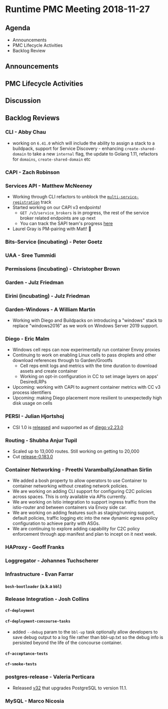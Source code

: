 # Runtime PMC Meeting 2018-11-27

## Agenda

* Announcements
* PMC Lifecycle Activities
* Backlog Review


## Announcements


## PMC Lifecycle Activities


## Discussion


## Backlog Reviews

### CLI - Abby Chau

- working on `6.41.0` which will include the ability to assign a stack to a buildpack, support for Service Discovery - enhancing `create-shared-domain` to take a new `internal` flag, the update to Golang 1.11, refactors for `domains`, `create-shared-domain` etc


### CAPI - Zach Robinson


### Services API - Matthew McNeeney

* Working through CLI refactors to unblock the [`multi-service-registration`](https://docs.google.com/document/d/1_OBnFCsL3ru43PEXocsCc3EuGaM0YLHjr0iAoXnakt4) track
* Started working on our CAPI v3 endpoints!
  * `GET /v3/service_brokers` is in progress, the rest of the service broker related endpoints are up next
  * You can track the SAPI team's progress [here](https://docs.google.com/spreadsheets/d/1h5FPUr6xOUxwTNLGdi3Htg5vKCMa-oPmZCzqb-FKB9Q)
* Laurel Gray is PM-pairing with Matt! 👋


### Bits-Service (incubating) - Peter Goetz


### UAA - Sree Tummidi


### Permissions (incubating) - Christopher Brown


### Garden - Julz Friedman


### Eirini (incubating) - Julz Friedman


### Garden-Windows - A William Martin

- Working with Diego and Buildpacks on introducing a "windows" stack to replace "windows2016" as we work on Windows Server 2019 support.

### Diego - Eric Malm

- Windows cell reps can now experimentally run container Envoy proxies
- Continuing to work on enabling Linux cells to pass droplets and other download references through to Garden/Grootfs
  - Cell reps emit logs and metrics with the time duration to download assets and create container
  - Working on opt-in configuration in CC to set image layers on apps' DesiredLRPs
- Upcoming: working with CAPI to augment container metrics with CC v3 process identifiers
- Upcoming: making Diego placement more resilient to unexpectedly high disk usage on cells


### PERSI - Julian Hjortshoj

- CSI 1.0 is [released](https://github.com/container-storage-interface/spec/releases/tag/v1.0.0) and supported as of [diego v2.23.0](https://github.com/cloudfoundry/diego-release/releases/tag/v2.23.0)

### Routing - Shubha Anjur Tupil

- Scaled up to 13,000 routes. Still working on getting to 20,000
- Cut [release-0.183.0](https://github.com/cloudfoundry/routing-release/releases/tag/0.183.0)


### Container Networking - Preethi Varambally/Jonathan Sirlin
- We added a bosh property to allow operators to use Container to container networking without creating network policies.
- We are working on adding CLI support for configuring C2C policies across spaces. This is only available via APIs currently.
- We are working on Istio integration to support ingress traffic from the istio-router and between containers via Envoy side car. 
- We are working on adding features such as staging/running support, default policies, traffic logging etc into the new dynamic egress policy configuration to achieve parity with ASGs.
- We are continuing to explore adding capability for C2C policy enforcement through app manifest and plan to incept on it next week.


### HAProxy - Geoff Franks


### Loggregator - Johannes Tuchscherer


### Infrastructure - Evan Farrar

#### `bosh-bootloader` (a.k.a `bbl`)


### Release Integration - Josh Collins

#### `cf-deployment`


#### `cf-deployment-concourse-tasks`
- added `--debug` param to the `bbl-up` task optionally allow developers to save debug output to a log file rather than bbl-up.txt so the debug info is persisted beyond the life of the concourse container. 


#### `cf-acceptance-tests`


#### `cf-smoke-tests`


### postgres-release - Valeria Perticara
- Released [v32](https://github.com/cloudfoundry/postgres-release/releases/tag/v32) that upgrades PostgreSQL to version 11.1.

### MySQL - Marco Nicosia
